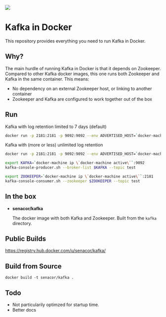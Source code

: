 [![](https://badge.imagelayers.io/senacor/kafka:latest.svg)](https://imagelayers.io/?images=senacor/kafka:latest 'Get your own badge on imagelayers.io')

Kafka in Docker
===

This repository provides everything you need to run Kafka in Docker.

Why?
---
The main hurdle of running Kafka in Docker is that it depends on Zookeeper.
Compared to other Kafka docker images, this one runs both Zookeeper and Kafka
in the same container. This means:

* No dependency on an external Zookeeper host, or linking to another container
* Zookeeper and Kafka are configured to work together out of the box

Run
---

Kafka with log retention limited to 7 days (default)
```bash
docker run -p 2181:2181 -p 9092:9092 --env ADVERTISED_HOST=`docker-machine ip \`docker-machine active\`` --env ADVERTISED_PORT=9092 senacor/kafka
```

Kafka with (more or less) unlimited log retention
```bash
docker run -p 2181:2181 -p 9092:9092 --env ADVERTISED_HOST=`docker-machine ip \`docker-machine active\`` --env ADVERTISED_PORT=9092 --env LOG_RETENTION_HOURS=2147483647 senacor/kafka
```

```bash
export KAFKA=`docker-machine ip \`docker-machine active\``:9092
kafka-console-producer.sh --broker-list $KAFKA --topic test
```

```bash
export ZOOKEEPER=`docker-machine ip \`docker-machine active\``:2181
kafka-console-consumer.sh --zookeeper $ZOOKEEPER --topic test
```

In the box
---
* **senacor/kafka**

  The docker image with both Kafka and Zookeeper. Built from the `kafka`
  directory.


Public Builds
---

https://registry.hub.docker.com/u/senacor/kafka/


Build from Source
---

    docker build -t senacor/kafka .

Todo
---

* Not particularily optimzed for startup time.
* Better docs

